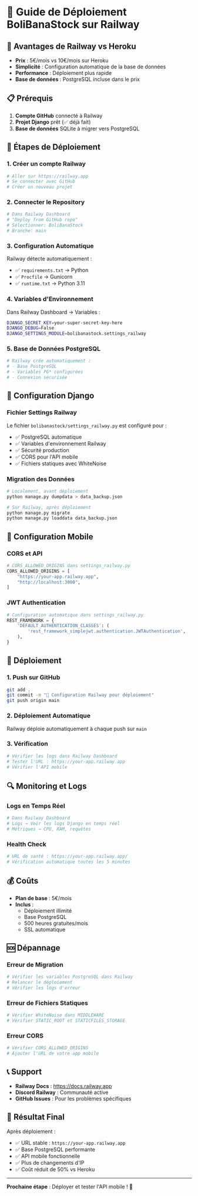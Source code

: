 # 🚂 Guide de Déploiement BoliBanaStock sur Railway

## 🎯 Avantages de Railway vs Heroku

- **Prix** : 5€/mois vs 10€/mois sur Heroku
- **Simplicité** : Configuration automatique de la base de données
- **Performance** : Déploiement plus rapide
- **Base de données** : PostgreSQL incluse dans le prix

## 📋 Prérequis

1. **Compte GitHub** connecté à Railway
2. **Projet Django** prêt (✅ déjà fait)
3. **Base de données** SQLite à migrer vers PostgreSQL

## 🚀 Étapes de Déploiement

### 1. Créer un compte Railway

```bash
# Aller sur https://railway.app
# Se connecter avec GitHub
# Créer un nouveau projet
```

### 2. Connecter le Repository

```bash
# Dans Railway Dashboard
# "Deploy from GitHub repo"
# Sélectionner: BoliBanaStock
# Branche: main
```

### 3. Configuration Automatique

Railway détecte automatiquement :
- ✅ `requirements.txt` → Python
- ✅ `Procfile` → Gunicorn
- ✅ `runtime.txt` → Python 3.11

### 4. Variables d'Environnement

Dans Railway Dashboard → Variables :

```bash
DJANGO_SECRET_KEY=your-super-secret-key-here
DJANGO_DEBUG=False
DJANGO_SETTINGS_MODULE=bolibanastock.settings_railway
```

### 5. Base de Données PostgreSQL

```bash
# Railway crée automatiquement :
# - Base PostgreSQL
# - Variables PG* configurées
# - Connexion sécurisée
```

## 🔧 Configuration Django

### Fichier Settings Railway

Le fichier `bolibanastock/settings_railway.py` est configuré pour :
- ✅ PostgreSQL automatique
- ✅ Variables d'environnement Railway
- ✅ Sécurité production
- ✅ CORS pour l'API mobile
- ✅ Fichiers statiques avec WhiteNoise

### Migration des Données

```bash
# Localement, avant déploiement
python manage.py dumpdata > data_backup.json

# Sur Railway, après déploiement
python manage.py migrate
python manage.py loaddata data_backup.json
```

## 📱 Configuration Mobile

### CORS et API

```python
# CORS_ALLOWED_ORIGINS dans settings_railway.py
CORS_ALLOWED_ORIGINS = [
    "https://your-app.railway.app",
    "http://localhost:3000",
]
```

### JWT Authentication

```python
# Configuration automatique dans settings_railway.py
REST_FRAMEWORK = {
    'DEFAULT_AUTHENTICATION_CLASSES': (
        'rest_framework_simplejwt.authentication.JWTAuthentication',
    ),
}
```

## 🚀 Déploiement

### 1. Push sur GitHub

```bash
git add .
git commit -m "🚀 Configuration Railway pour déploiement"
git push origin main
```

### 2. Déploiement Automatique

Railway déploie automatiquement à chaque push sur `main`

### 3. Vérification

```bash
# Vérifier les logs dans Railway Dashboard
# Tester l'URL : https://your-app.railway.app
# Vérifier l'API mobile
```

## 🔍 Monitoring et Logs

### Logs en Temps Réel

```bash
# Dans Railway Dashboard
# Logs → Voir les logs Django en temps réel
# Métriques → CPU, RAM, requêtes
```

### Health Check

```bash
# URL de santé : https://your-app.railway.app/
# Vérification automatique toutes les 5 minutes
```

## 💰 Coûts

- **Plan de base** : 5€/mois
- **Inclus** :
  - Déploiement illimité
  - Base PostgreSQL
  - 500 heures gratuites/mois
  - SSL automatique

## 🆘 Dépannage

### Erreur de Migration

```bash
# Vérifier les variables PostgreSQL dans Railway
# Relancer le déploiement
# Vérifier les logs d'erreur
```

### Erreur de Fichiers Statiques

```bash
# Vérifier WhiteNoise dans MIDDLEWARE
# Vérifier STATIC_ROOT et STATICFILES_STORAGE
```

### Erreur CORS

```bash
# Vérifier CORS_ALLOWED_ORIGINS
# Ajouter l'URL de votre app mobile
```

## 📞 Support

- **Railway Docs** : https://docs.railway.app
- **Discord Railway** : Communauté active
- **GitHub Issues** : Pour les problèmes spécifiques

## 🎉 Résultat Final

Après déploiement :
- ✅ URL stable : `https://your-app.railway.app`
- ✅ Base PostgreSQL performante
- ✅ API mobile fonctionnelle
- ✅ Plus de changements d'IP
- ✅ Coût réduit de 50% vs Heroku

---

**Prochaine étape** : Déployer et tester l'API mobile ! 🚀
